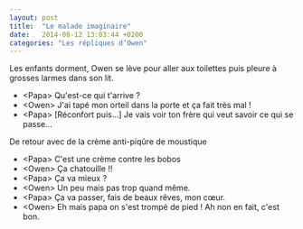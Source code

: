 ```yaml
---
layout: post
title:  "Le malade imaginaire"
date:   2014-08-12 13:03:44 +0200
categories: "Les répliques d’Owen"
---
```


Les enfants dorment, Owen se lève pour aller aux toilettes puis pleure à
grosses larmes dans son lit.

-   \<Papa\> Qu'est-ce qui t'arrive ?
-   \<Owen\> J'ai tapé mon orteil dans la porte et ça fait très mal !
-   \<Papa\> \[Réconfort puis…\] Je vais voir ton frère qui veut
    savoir ce qui se passe…

De retour avec de la crème anti-piqûre de moustique

-   \<Papa\> C'est une crème contre les bobos
-   \<Owen\> Ça chatouille !!
-   \<Papa\> Ça va mieux ?
-   \<Owen\> Un peu mais pas trop quand même.
-   \<Papa\> Ça va passer, fais de beaux rêves, mon cœur.
-   \<Owen\> Eh mais papa on s'est trompé de pied ! Ah non en fait, c'est bon.
